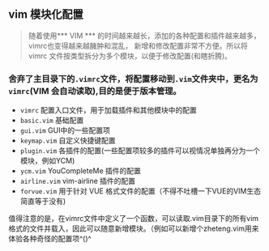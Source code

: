 ## vim 模块化配置

> 随着使用*** VIM *** 的时间越来越长，添加的各种配置和插件越来越多，vimrc也变得越来越臃肿和混乱，
> 新增和修改配置非常不方便。所以将　vimrc 文件按类型拆分为多个模块，以便于修改配置(和瞎折腾)。

### 舍弃了主目录下的`.vimrc`文件，将配置移动到`.vim`文件夹中，更名为`vimrc`(VIM 会自动读取),目的是便于版本管理。

+ `vimrc` 配置入口文件，用于加载插件和其他模块中的配置
+ `basic.vim` 基础配置
+ `gui.vim`   GUI中的一些配置项
+ `keymap.vim` 自定义快捷键配置
+ `plugin.vim` 各插件的配置(一些配置项较多的插件可以视情况单独再分为一个模块，例如YCM)
+ `ycm.vim`    YouCompleteMe 插件的配置
+ `airline.vim` vim-airline 插件的配置
+ `forvue.vim` 用于针对 VUE 格式文件的配置（不得不吐槽一下VUE的VIM生态简直等于没有)

值得注意的是，在vimrc文件中定义了一个函数，可以读取.vim目录下的所有vim格式的文件并载入，因此可以随意新增模块。（例如可以新增个zheteng.vim用来体验各种奇怪的配置项^()^
